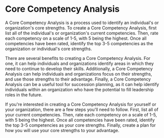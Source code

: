 # Core Competency Analysis

A Core Competency Analysis is a process used to identify an individual's or organization's core strengths. To create a Core Competency Analysis, first list all of the individual's or organization's current competencies. Then, rate each competency on a scale of 1-5, with 5 being the highest. Once all competencies have been rated, identify the top 3-5 competencies as the organization or individual's core strengths.

There are several benefits to creating a Core Competency Analysis. For one, it can help individuals and organizations identify areas in which they need to continue to develop their skills. Additionally, a Core Competency Analysis can help individuals and organizations focus on their strengths, and use those strengths to their advantage. Finally, a Core Competency Analysis can be a useful tool for succession planning, as it can help identify individuals within an organization who have the potential to fill leadership roles in the future.

If you're interested in creating a Core Competency Analysis for yourself or your organization, there are a few steps you'll need to follow. First, list all of your current competencies. Then, rate each competency on a scale of 1-5, with 5 being the highest. Once all competencies have been rated, identify the top 3-5 competencies as your core strengths. Finally, create a plan for how you will use your core strengths to your advantage.
